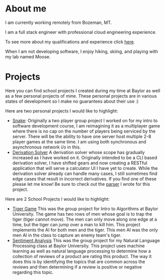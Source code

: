 # About me
I am currently working remotely from Bozeman, MT.

I am a full stack engineer with professional cloud engineering experience. 

To see more about my qualifications and experience click [here](https://ianclaird.com/resume.html).

When I am not developing software, I enjoy hiking, skiing, and playing with my lab named Moose.

# Projects
Here you can find school projects I created during my time at Baylor as well as a few personal projects of mine. These personal projects are in various states of development so I make no guarantees about their use :)

Here are two personal projects I would like to highlight:
+ [Snake](https://github.com/i-laird/Snake): Originally a two player group project I worked on for my intro to software development course, I am reimagining it as a multiplayer game where there is no cap on the number of players being serviced by the server. There will be the ability to have one server host multiple 2-8 player games at the same time. I am using both synchronous and asynchronous network i/o in this.
+ [Derivation Solver](https://github.com/i-laird/Derivation_Solver) A derivation solver whose scope has gradually increased as I have worked on it. Originally intended to be a CLI based derivation solver, I have shifted gears and now creating a RESTful application that will serve a calculator UI I have yet to create. While the derivation solver already can handle many cases, I still sometimes find edge cases that result in incorrect derivatives. If you find one of these please let me know! Be sure to check out the [parser](https://github.com/i-laird/Derivation_Solver/blob/master/src/main/java/DerivationSolver/Parser.java) I wrote for this project.

Here are 2 School Projects I would like to highlight:
+ [Tiger Game](https://github.com/i-laird/Tiger_Game) This was the group project for Intro to Algorithms at Baylor University. The game has two rows of men whose goal is to trap the tiger (tiger cannot move). The men can only move along one edge at a time, but the tiger can jump over a man to kill him. This project implements the AI for both men and the tiger. This men AI was the only men AI in the class to capture an enemy team's tiger.
+ [Sentiment Analysis](https://github.com/i-laird/Sentiment_Analyzer) This was the group project for my Natural Language Processing class at Baylor University. This project uses machine learning as well as natural language processing to determine how a collection of reviews of a product are rating this product. The way it does this is by identifying the topics that are common across the reviews and then determining if a review is positive or negative regarding this topic.

